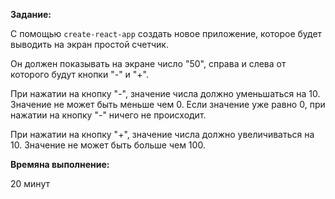 **Задание:**

С помощью `create-react-app` создать новое приложение, которое будет выводить на экран простой счетчик.

Он должен показывать на экране число "50", справа и слева от которого будут кнопки "-" и "+".

При нажатии на кнопку "-", значение числа должно уменьшаться на 10. Значение не может быть меньше чем 0. Если значение уже равно 0, при нажатии на кнопку "-" ничего не происходит.

При нажатии на кнопку "+", значение числа должно увеличиваться на 10. Значение не может быть больше чем 100.


**Времяна выполнение:**

20 минут
